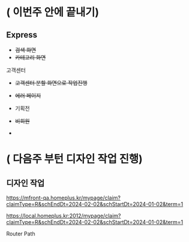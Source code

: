 

# ( 이번주 안에 끝내기)
## Express 
- ~~검색 화면~~
- ~~카테고리 화면~~


고객센터
- ~~고객센터 분할 화면으로 작업진행~~


- ~~에러 페이지~~
- 기획전 
- ~~비회원~~
- 

# ( 다음주 부턴 디자인 작업 진행)
## 디자인 작업 

https://mfront-qa.homeplus.kr/mypage/claim?claimType=R&schEndDt=2024-02-02&schStartDt=2024-01-02&term=1

https://local.homeplus.kr:2012/mypage/claim?claimType=R&schEndDt=2024-02-02&schStartDt=2024-01-02&term=1


Router Path
